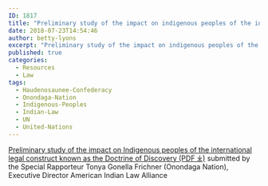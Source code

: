 ```yaml
---
ID: 1817
title: "Preliminary study of the impact on indigenous peoples of the international legal construct known as the Doctrine of Discovery"
date: 2018-07-23T14:54:46
author: betty-lyons
excerpt: "Preliminary study of the impact on indigenous peoples of the international legal construct known as the Doctrine of Discovery / submitted by the Special Rapporteur Tonya Gonella Frichner (Onondaga Nation), Executive Director American Indian Law Alliance"
published: true
categories:
  - Resources
  - Law
tags:
  - Haudenosaunee-Confederacy
  - Onondaga-Nation
  - Indigenous-Peoples
  - Indian-Law
  - UN
  - United-Nations
---
```


[Preliminary study of the impact on Indigenous peoples of the international legal construct known as the Doctrine of Discovery (PDF ⤓)](/assets/pdfs/DoctrinePrelimStudy2010.pdf) submitted by the Special Rapporteur Tonya Gonella Frichner (Onondaga Nation), Executive Director American Indian Law Alliance
